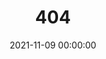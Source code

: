 ---
title: 404
date: 2021-11-09 00:00:00
type: "404"
layout: "404"
description: "Cannot find the page you want :("
---